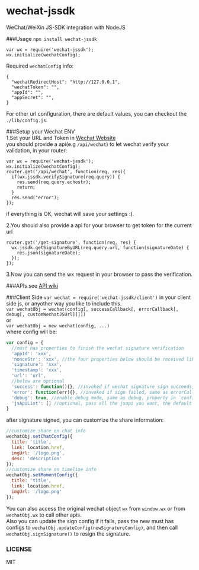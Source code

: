 # wechat-jssdk
WeChat/WeiXin JS-SDK integration with NodeJS 

###Usage
`npm install wechat-jssdk`  
```
var wx = require('wechat-jssdk');
wx.initialize(wechatConfig);
```

Required `wechatConfig` info:  
```
{
  "wechatRedirectHost": "http://127.0.0.1",
  "wechatToken": "",
  "appId": "",
  "appSecret": "",
}
```

For other url configuration, there are default values, you can checkout the `./lib/config.js`.
  
###Setup your Wechat ENV  
1.Set your URL and Token in [Wechat Website](https://mp.weixin.qq.com)  
  you should provide a api(e.g `/api/wechat`) to let wechat verify your validation, 
  in your router: 
  ```
  var wx = require('wechat-jssdk');
  wx.initialize(wechatConfig);
  router.get('/api/wechat', function(req, res){
    if(wx.jssdk.verifySignature(req.query)) {
      res.send(req.query.echostr);
      return;
    }
    res.send("error");
  });
  ```
  if everything is OK, wechat will save your settings :).

2.You should also provide a api for your browser to get token for the current url  
  ```
  router.get('/get-signature', function(req, res) {
    wx.jssdk.getSignatureByURL(req.query.url, function(signatureDate) {
      res.json(signatureDate);
    });
  });
  ```
3.Now you can send the wx request in your browser to pass the verification.

###APIs
see [API wiki](https://github.com/JasonBoy/wechat-jssdk/wiki/API)

###Client Side
`var wechat = require('wechat-jssdk/client')` in your client side js, or anyother way you like to include this.  
`var wechatObj = wechat(config[, successCallback[, errorCallback[, debug[, customWechatJSUrl]]]])`  
or  
`var wechatObj = new wechat(config, ...)`  
where config will be: 

```javascript
var config = {
  //must has properties to finish the wechat signature verification
  'appId': 'xxx',
  'nonceStr': 'xxx', //the four properties below should be received like api '/get-signature' above
  'signature': 'xxx',
  'timestamp': 'xxx',
  'url': 'url',
  //below are optional
  'success': function(){}, //invoked if wechat signature sign succeeds, same as successCallback
  'error': function(err){}, //invoked if sign failed, same as errorCallback
  'debug': true, //enable debug mode, same as debug, property in `config` object has higher priority
  'jsApiList': [] //optional, pass all the jsapi you want, the default will be ['onMenuShareTimeline', 'onMenuShareAppMessage']
}
```
after signature signed, you can customize the share information:  
```javascript
//customize share on chat info
wechatObj.setChatConfig({
  title: 'title',
  link: location.href,
  imgUrl: '/logo.png',
  desc: 'description'
});
//customize share on timeline info
wechatObj.setMomentConfig({
  title: 'title',
  link: location.href,
  imgUrl: '/logo.png'
});
```
You can also access the original wechat object `wx` from `window.wx` or from `wechatObj.wx` to call other apis.  
Also you can update the sign config if it fails, pass the new must has configs to `wechatObj.updateConfig(newSignatureConfig)`, and then call `wechatObj.signSignature()` to resign the signature.

### LICENSE

MIT
